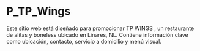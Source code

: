# P_TP_Wings
Este sitio web está diseñado para promocionar TP WINGS , un restaurante de alitas y boneless ubicado en Linares, NL. Contiene información clave como ubicación, contacto, servicio a domicilio y menú visual.
